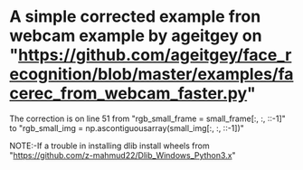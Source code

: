 # A simple corrected example fron webcam example by ageitgey on "https://github.com/ageitgey/face_recognition/blob/master/examples/facerec_from_webcam_faster.py"

The correction is on line 51 from "rgb_small_frame = small_frame[:, :, ::-1]" to "rgb_small_img = np.ascontiguousarray(small_img[:, :, ::-1])"

NOTE:-If a trouble in installing dlib install wheels from "https://github.com/z-mahmud22/Dlib_Windows_Python3.x"
